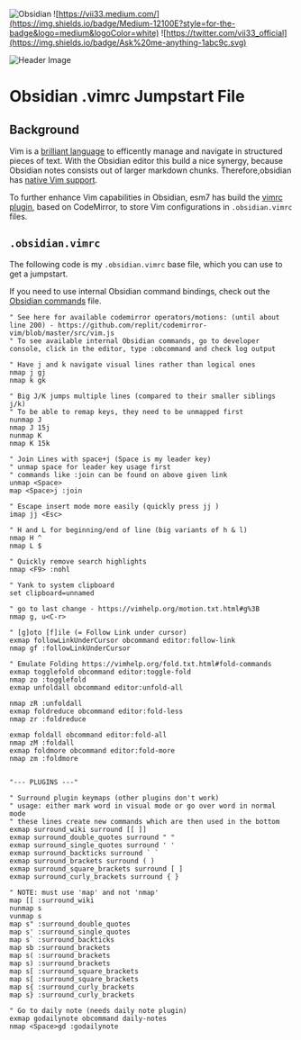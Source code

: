 ![Obsidian](https://img.shields.io/badge/Obsidian-%23483699.svg?style=for-the-badge&logo=obsidian&logoColor=white)
![https://vii33.medium.com/](https://img.shields.io/badge/Medium-12100E?style=for-the-badge&logo=medium&logoColor=white)
![https://twitter.com/vii33_official](https://img.shields.io/badge/Ask%20me-anything-1abc9c.svg)



![Header Image](readme-images/Header.jpg)

# Obsidian .vimrc Jumpstart File

## Background
Vim is a [brilliant language](https://www.youtube.com/watch?v=XfJBvgnCeBk) to efficently manage and navigate in structured pieces of text. With the Obsidian editor this build a nice synergy, because  Obsidian notes consists out of larger markdown chunks. Therefore,obsidian has [native Vim support](https://publish.obsidian.md/hub/04+-+Guides%2C+Workflows%2C+%26+Courses/for+Vim+users).

To further enhance Vim capabilities in Obsidian, esm7 has build the [vimrc plugin](https://github.com/esm7/obsidian-vimrc-support), based on CodeMirror, to store Vim configurations in `.obsidian.vimrc` files.

## `.obsidian.vimrc`
The following code is my `.obsidian.vimrc` base file, which you can use to get a jumpstart.

If you need to use internal Obsidian command bindings, check out the [Obsidian commands](Obsidian_commands.md) file.


```vim
" See here for available codemirror operators/motions: (until about line 200) - https://github.com/replit/codemirror-vim/blob/master/src/vim.js
" To see available internal Obsidian commands, go to developer console, click in the editor, type :obcommand and check log output 

" Have j and k navigate visual lines rather than logical ones
nmap j gj
nmap k gk

" Big J/K jumps multiple lines (compared to their smaller siblings j/k)
" To be able to remap keys, they need to be unmapped first
nunmap J
nmap J 15j 
nunmap K
nmap K 15k 

" Join Lines with space+j (Space is my leader key)
" unmap space for leader key usage first
" commands like :join can be found on above given link
unmap <Space>
map <Space>j :join

" Escape insert mode more easily (quickly press jj )
imap jj <Esc> 

" H and L for beginning/end of line (big variants of h & l)
nmap H ^
nmap L $

" Quickly remove search highlights
nmap <F9> :nohl

" Yank to system clipboard
set clipboard=unnamed

" go to last change - https://vimhelp.org/motion.txt.html#g%3B
nmap g, u<C-r>

" [g]oto [f]ile (= Follow Link under cursor)
exmap followLinkUnderCursor obcommand editor:follow-link
nmap gf :followLinkUnderCursor

" Emulate Folding https://vimhelp.org/fold.txt.html#fold-commands
exmap togglefold obcommand editor:toggle-fold
nmap zo :togglefold
exmap unfoldall obcommand editor:unfold-all

nmap zR :unfoldall
exmap foldreduce obcommand editor:fold-less
nmap zr :foldreduce

exmap foldall obcommand editor:fold-all
nmap zM :foldall
exmap foldmore obcommand editor:fold-more
nmap zm :foldmore


"--- PLUGINS ---"

" Surround plugin keymaps (other plugins don't work)
" usage: either mark word in visual mode or go over word in normal mode
" these lines create new commands which are then used in the bottom
exmap surround_wiki surround [[ ]]         
exmap surround_double_quotes surround " "
exmap surround_single_quotes surround ' '
exmap surround_backticks surround ` `
exmap surround_brackets surround ( )
exmap surround_square_brackets surround [ ]
exmap surround_curly_brackets surround { }

" NOTE: must use 'map' and not 'nmap'
map [[ :surround_wiki
nunmap s
vunmap s
map s" :surround_double_quotes
map s' :surround_single_quotes
map s` :surround_backticks
map sb :surround_brackets
map s( :surround_brackets
map s) :surround_brackets
map s[ :surround_square_brackets
map s[ :surround_square_brackets
map s{ :surround_curly_brackets
map s} :surround_curly_brackets

" Go to daily note (needs daily note plugin)
exmap godailynote obcommand daily-notes
nmap <Space>gd :godailynote

```